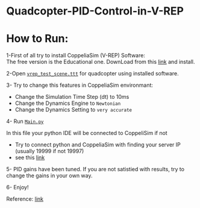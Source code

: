 # Quadcopter-PID-Control-in-V-REP

# How to Run:


1-First of all try to install CoppeliaSim (V-REP) Software:\
The free version is the Educational one. DownLoad from this [link](https://coppeliarobotics.com/downloads#) and install.

2-Open [`vrep_test_scene.ttt`](https://github.com/98210184/Quadcopter-PID-Control-in-V-REP/blob/main/Quadcopter%20PID%20Control%20in%20V-REP%20simolator/vrep_test_scene.ttt) for quadcopter using installed software.

3- Try to change this features in CoppeliaSim environmant:
  - Change the Simulation Time Step (dt) to 10ms
  - Change the Dynamics Engine to `Newtonian`
  - Change the Dynamics Setting to `very accurate`

4- Run [`Main.py`](https://github.com/98210184/Quadcopter-PID-Control-in-V-REP/blob/main/Quadcopter%20PID%20Control%20in%20V-REP%20simolator/main.py)

In this file your python IDE will be connected to CoppeliSim if not
- Try to connect python and CoppeliaSim with finding your server IP (usually 19999 if not 19997)
- see this [link](https://forum.coppeliarobotics.com/viewtopic.php?t=6156)

5- PID gains have been tuned. If you are not satistied with results, try to change the gains in your own way.

6- Enjoy!

Reference:
[link](https://github.com/kanishkaganguly/VREPQuadcopter)
